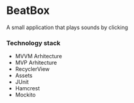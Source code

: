 # BeatBox

A small application that plays sounds by clicking



### Technology stack
+ MVVM Arhitecture
+ MVP Arhitecture
+ RecyclerView
+ Assets
+ JUnit
+ Hamcrest
+ Mockito

